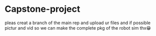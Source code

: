 # Capstone-project
pleas creat a branch of the main rep and upload ur files and if possible pictur and vid so we can make the complete pkg of the robot sim thx😁

